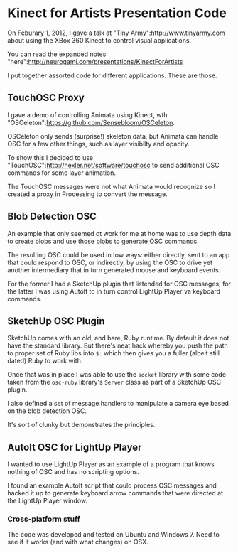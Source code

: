 # Kinect for Artists Presentation Code #

On Feburary 1, 2012, I gave a talk at "Tiny Army":http://www.tinyarmy.com about using the XBox 360 Kinect to control visual applications.

You can read the expanded notes "here":http://neurogami.com/presentations/KinectForArtists

I put together assorted code for different applications.  These are those.


## TouchOSC Proxy ##

I gave a demo of controlling Animata using Kinect, wth "OSCeleton":https://github.com/Sensebloom/OSCeleton.

OSCeleton only sends (surprise!) skeleton data, but Animata can handle OSC for a few other things, such as layer visibilty and opacity.

To show this I decided to use "TouchOSC":http://hexler.net/software/touchosc to send additional OSC commands for some layer animation.

The TouchOSC messages were not what Animata would recognize so I created a proxy in Processing to convert the message.


## Blob Detection OSC ##

An example that only seemed ot work for me at home was to use depth data to create blobs and use those blobs to generate OSC commands.

The resulting OSC could be used in tow ways: either directly, sent to an app that could respond to OSC, or indirectly, by using the OSC to drive yet another intermediary that in turn generated mouse and keyboard events.

For the former I had a SketchUp plugin that listended for OSC messages; for the latter I was using AutoIt to in turn control LightUp Player va keyboard commands.


## SketchUp OSC Plugin ##

SketchUp comes with an old, and bare, Ruby runtime.  By default it does not have the standard library.  But there's neat hack whereby you push the path to proper set of Ruby libs into `$:` which then gives you a fuller (albeit still dated) Ruby to work with.

Once that was in place I was able to use the `socket` library with some code taken from the `osc-ruby` library's `Server` class as part of a SketchUp OSC plugin.  

I also defined a set of message handlers to manipulate a camera eye based on the blob detection OSC.  

It's sort of clunky but demonstrates the principles.


## AutoIt OSC for LightUp Player ##

I wanted to use LightUp Player as an example of a program that knows nothing of OSC and has no scripting options.

I found an example AutoIt script that could process OSC messages and hacked it up to generate keyboard arrow commands that were directed at the LightUp Player window.


### Cross-platform stuff ###

The code was developed and tested on Ubuntu and Windows 7.  Need to see if it works (and with what changes) on OSX.
